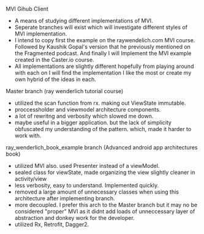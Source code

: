 MVI Gihub Client


- A means of studying different implementations of MVI.
- Seperate branches will exist which will investigate different styles of MVI implementation.
- I intend to copy first the example on the raywendelich.com MVI course. Followed by Kaushik Gopal's
  version that he previously mentioned on the Fragmented podcast. And finally I will Implement the MVI
  example created in the Caster.io course.
- All implementations are slightly different hopefully from playing around with each on I will find
  the implementation I like the most or create my own hybrid of the ideas in each.
  
  
  
 Master branch (ray wenderlich tutorial course)
 
 - utilized the scan function from rx. making out ViewState immutable.
 - proccessholder and viewmodel architecture components.
 - a lot of rewritng and verbosity which slowed me down.
 - maybe useful in a bigger application. but the lack of simplicity obfuscated my understanding 
   of the pattern. which, made it harder to work with.
   
 ray_wenderlich_book_example branch (Advanced android app architectures book)
 
 - utilized MVI also. used Presenter instead of a viewModel. 
 - sealed class for viewState, made organizing the view slightly cleaner in activity/view
 - less verbosity, easy to understand. Implemented quickly. 
 - removed a large amount of unnecessary classes when using this architecture after implementing branch.
 - more decoupled. I prefer this arch to the Master branch but it may no be considered "proper" MVI as it didnt add 
   loads of unneccessary layer of abstraction and donkey work for the developer. 
 - utilized Rx, Retrofit, Dagger2. 
